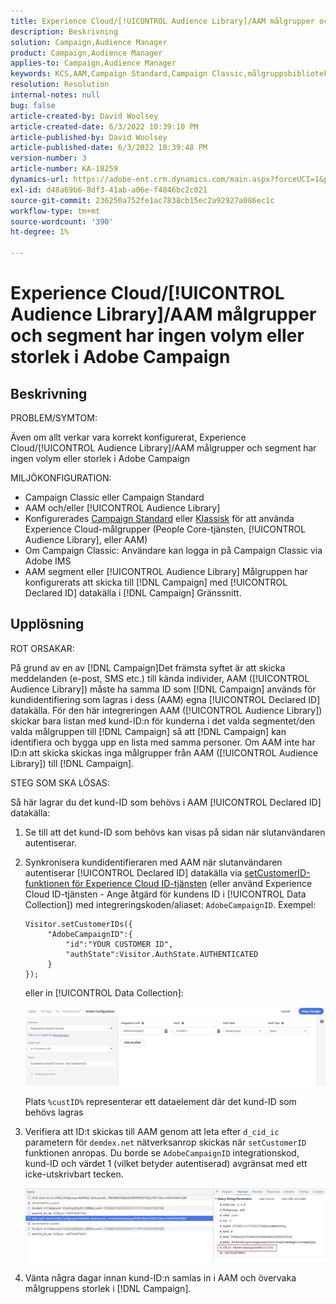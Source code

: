 ```yaml
---
title: Experience Cloud/[!UICONTROL Audience Library]/AAM målgrupper och segment har ingen volym eller storlek i Adobe Campaign
description: Beskrivning
solution: Campaign,Audience Manager
product: Campaign,Audience Manager
applies-to: Campaign,Audience Manager
keywords: KCS,AAM,Campaign Standard,Campaign Classic,målgruppsbibliotek,personbastjänst,Experience Cloud målgrupper
resolution: Resolution
internal-notes: null
bug: false
article-created-by: David Woolsey
article-created-date: 6/3/2022 10:39:10 PM
article-published-by: David Woolsey
article-published-date: 6/3/2022 10:39:48 PM
version-number: 3
article-number: KA-18259
dynamics-url: https://adobe-ent.crm.dynamics.com/main.aspx?forceUCI=1&pagetype=entityrecord&etn=knowledgearticle&id=6e0f65f7-8de3-ec11-bb3d-000d3a33d117
exl-id: d48a69b6-8df3-41ab-a06e-f4846bc2c021
source-git-commit: 236250a752fe1ac7838cb15ec2a92927a086ec1c
workflow-type: tm+mt
source-wordcount: '390'
ht-degree: 1%

---
```


# Experience Cloud/[!UICONTROL Audience Library]/AAM målgrupper och segment har ingen volym eller storlek i Adobe Campaign

## Beskrivning

PROBLEM/SYMTOM:

Även om allt verkar vara korrekt konfigurerat, Experience Cloud/[!UICONTROL Audience Library]/AAM målgrupper och segment har ingen volym eller storlek i Adobe Campaign

MILJÖKONFIGURATION:

- Campaign Classic eller Campaign Standard
- AAM och/eller [!UICONTROL Audience Library]
- Konfigurerades [Campaign Standard](https://experienceleague.adobe.com/docs/campaign-standard/using/integrating-with-adobe-cloud/working-with-campaign-and-audience-manager-or-people-core-service/provisioning-and-configuring-integration-with-audience-manager-or-people-core-service.html?lang=en) eller [Klassisk](https://experienceleague.adobe.com/docs/campaign-classic/using/integrating-with-adobe-experience-cloud/audience-sharing/configuring-shared-audiences-integration-in-adobe-campaign.html?lang=en) för att använda Experience Cloud-målgrupper (People Core-tjänsten, [!UICONTROL Audience Library], eller AAM)
- Om Campaign Classic: Användare kan logga in på Campaign Classic via Adobe IMS
- AAM segment eller [!UICONTROL Audience Library] Målgruppen har konfigurerats att skicka till [!DNL Campaign] med [!UICONTROL Declared ID] datakälla i [!DNL Campaign] Gränssnitt.

## Upplösning

ROT ORSAKAR:

På grund av en av [!DNL Campaign]Det främsta syftet är att skicka meddelanden (e-post, SMS etc.) till kända individer, AAM ([!UICONTROL Audience Library]) måste ha samma ID som [!DNL Campaign] används för kundidentifiering som lagras i dess (AAM) egna [!UICONTROL Declared ID] datakälla. För den här integreringen AAM ([!UICONTROL Audience Library]) skickar bara listan med kund-ID:n för kunderna i det valda segmentet/den valda målgruppen till [!DNL Campaign] så att [!DNL Campaign] kan identifiera och bygga upp en lista med samma personer. Om AAM inte har ID:n att skicka skickas inga målgrupper från AAM ([!UICONTROL Audience Library]) till [!DNL Campaign].

STEG SOM SKA LÖSAS:

Så här lagrar du det kund-ID som behövs i AAM [!UICONTROL Declared ID] datakälla:

1. Se till att det kund-ID som behövs kan visas på sidan när slutanvändaren autentiserar.
1. Synkronisera kundidentifieraren med AAM när slutanvändaren autentiserar [!UICONTROL Declared ID] datakälla via [setCustomerID-funktionen för Experience Cloud ID-tjänsten](https://experienceleague.adobe.com/docs/id-service/using/id-service-api/methods/setcustomerids.html?lang=en) (eller använd Experience Cloud ID-tjänsten - Ange åtgärd för kundens ID i [!UICONTROL Data Collection]) med integreringskoden/aliaset: `AdobeCampaignID`. Exempel:

   ```
   Visitor.setCustomerIDs({
        "AdobeCampaignID":{ 
            "id":"YOUR CUSTOMER ID", 
            "authState":Visitor.AuthState.AUTHENTICATED 
        } 
   });
   ```

   eller in [!UICONTROL Data Collection]:

   ![](assets/4e9305cf-76a5-ec11-983f-0022480b028f.png)

   Plats `%custID%` representerar ett dataelement där det kund-ID som behövs lagras

1. Verifiera att ID:t skickas till AAM genom att leta efter `d_cid_ic` parametern för `demdex.net` nätverksanrop skickas när `setCustomerID` funktionen anropas. Du borde se `AdobeCampaignID` integrationskod, kund-ID och värdet 1 (vilket betyder autentiserad) avgränsat med ett icke-utskrivbart tecken.

   ![](assets/4f9305cf-76a5-ec11-983f-0022480b028f.png)

1. Vänta några dagar innan kund-ID:n samlas in i AAM och övervaka målgruppens storlek i [!DNL Campaign].
